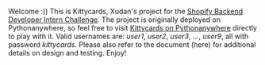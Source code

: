 Welcome :)) This is Kittycards, Xudan's project for the [Shopify Backend Developer Intern Challenge](https://docs.google.com/document/d/1ZKRywXQLZWOqVOHC4JkF3LqdpO3Llpfk_CkZPR8bjak/edit#heading=h.n7bww7g70ipk). The project is originally deployed on Pythonanywhere, so feel free to visit [Kittycards on Pythonanywhere](http://xudanbprojects.pythonanywhere.com/) directly to play with it. Valid usernames are: *user1*, *user2*, *user3*, ..., *user9*, all with password *kittycards*. Please also refer to the document (here) for additional details on design and testing. Enjoy! 

